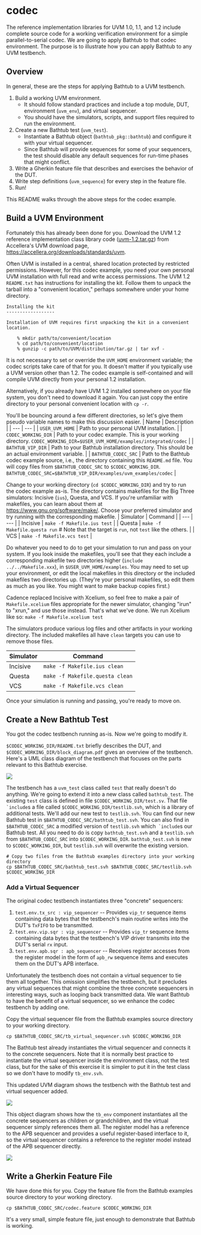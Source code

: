 # codec
The reference implementation libraries for UVM 1.0, 1.1, and 1.2 include complete source code for a working verification environment for a simple parallel-to-serial codec.
We are going to apply Bathtub to that codec environment.
The purpose is to illustrate how you can apply Bathtub to any UVM testbench.
## Overview
In general, these are the steps for applying Bathtub to a UVM testbench.
1. Build a working UVM environment.
   * It should follow standard practices and include a top module, DUT, environment (`uvm_env`), and virtual sequencer.
   * You should have the simulators, scripts, and support files required to run the environment.
2. Create a new Bathtub test (`uvm_test`).
   * Instantiate a Bathtub object (`bathtub_pkg::bathtub`) and configure it with your virtual sequencer.
   * Since Bathtub will provide sequences for some of your sequencers, the test should disable any default sequences for run-time phases that might conflict.
3. Write a Gherkin feature file that describes and exercises the behavior of the DUT.
4. Write step definitions (`uvm_sequence`) for every step in the feature file.
5. Run!

This README walks through the above steps for the codec example.
## Build a UVM Environment
Fortunately this has already been done for you.
Download the UVM 1.2 reference implementation class library code ([uvm-1.2.tar.gz](https://accellera.org/images/downloads/standards/uvm/uvm-1.2.tar.gz)) from Accellera's UVM download page, <https://accellera.org/downloads/standards/uvm>.

Often UVM is installed in a central, shared location protected by restricted permissions.
However, for this codec example, you need your own personal UVM installation with full read and write access permissions.
The UVM 1.2 `README.txt` has instructions for installing the kit.
Follow them to unpack the tarball into a "convenient location," perhaps somewhere under your home directory.
```
Installing the kit
------------------

Installation of UVM requires first unpacking the kit in a convenient
location.

    % mkdir path/to/convenient/location
    % cd path/to/convenient/location
    % gunzip -c path/to/UVM/distribution/tar.gz | tar xvf -
```
It is not necessary to set or override the `UVM_HOME` environment variable; the codec scripts take care of that for you.
It doesn't matter if you typically use a UVM version other than 1.2.
The codec example is self-contained and will compile UVM directly from your personal 1.2 installation.

Alternatively, if you already have UVM 1.2 installed somewhere on your file system, you don't need to download it again. You can just copy the entire directory to your personal convenient location with `cp -r`.

You'll be bouncing around a few different directories, so let's give them pseudo variable names to make this discussion easier.
| Name | Description |
| --- | --- |
| `USER_UVM_HOME` | Path to your personal UVM installation. |
| `CODEC_WORKING_DIR` | Path to your codec example. This is your working directory. `CODEC_WORKING_DIR=$USER_UVM_HOME/examples/integrated/codec` |
| `BATHTUB_VIP_DIR` | Path to your Bathtub installation directory. This should be an actual environment variable. |
| `BATHTUB_CODEC_SRC` | Path to the Bathtub codec example source, i.e., the directory containing this `README.md` file. You will copy files from `$BATHTUB_CODEC_SRC` to `$CODEC_WORKING_DIR`. `BATHTUB_CODEC_SRC=$BATHTUB_VIP_DIR/examples/uvm_examples/codec` |

Change to your working directory (`cd $CODEC_WORKING_DIR`) and try to run the codec example as-is.
The directory contains makefiles for the Big Three simulators: Incisive (`ius`), Questa, and VCS.
If you're unfamiliar with makefiles, you can learn about them at <https://www.gnu.org/software/make/>.
Choose your preferred simulator and try running with the corresponding makefile.
| Simulator | Command |
| --- | --- |
| Incisive | `make -f Makefile.ius test` |
| Questa | `make -f Makefile.questa run` # Note that the target is `run`, not `test` like the others. |
| VCS | `make -f Makefile.vcs test` |

Do whatever you need to do to get your simulation to run and pass on your system.
If you look inside the makefiles, you'll see that they each include a corresponding makefile two directories higher (`include ../../Makefile.xxx`), in `$USER_UVM_HOME/examples`.
You may need to set up your environment, or edit the local makefiles in this directory or the included makefiles two directories up.
(They're your personal makefiles, so edit them as much as you like. You might want to make backup copies first.)

Cadence replaced Incisive with Xcelium, so feel free to make a pair of `Makefile.xcelium` files appropriate for the newer simulator, changing "irun" to "xrun," and use those instead.
That's what we've done.
We run Xcelium like so:
`make -f Makefile.xcelium test`

The simulators produce various log files and other artifacts in your working directory.
The included makefiles all have `clean` targets you can use to remove those files.

| Simulator | Command |
| --- | --- |
| Incisive | `make -f Makefile.ius clean` |
| Questa | `make -f Makefile.questa clean` |
| VCS | `make -f Makefile.vcs clean` |

Once your simulation is running and passing, you're ready to move on.

## Create a New Bathtub Test
You got the codec testbench running as-is.
Now we're going to modify it.

`$CODEC_WORKING_DIR/README.txt` briefly describes the DUT, and `$CODEC_WORKING_DIR/block_diagram.pdf` gives an overview of the testbench.
Here's a UML class diagram of the testbench that focuses on the parts relevant to this Bathtub exercise.

[![](https://mermaid.ink/img/pako:eNqVVU1v3CAQ_SuIXpImrnq2Vj70I1JPUdNjXVkYj70oGBwMbqp0_3sHfyz2LittfbCHeW9mHgzgN8p1BTSlSZLkygorISWPRjRCMUk-I8ZJCbU2QD4xu7euzNVI5ZL1_RfBGsPaXBF8Rg-xZWF1R94mn392u1ZXTkKWBR-3kqSei0YxiDoglbMfEcLP5DtMH8Va6DvGgbCuLLrnZl1hquwB1oCyMaCHFweKg7mQtTPaz-Q8q4X-LCHqBjWceg00xWXZg-jisj0Qle2BuGyviSTJ34y4oS2CwklXQI4i11M5aZYPWGm6w2Zc6Mxd6YSsim7PergZ30j0ZUb7dkXkWing9hqqgR6uIrZMqGt4nZOyqI1ui6fXh28PjxfZh82avU-SsIGQjfYZPjcYUbRwT4M8o2x65tfxtegNj9KWSmivuqoRnYkpOfYv8GNFIhvlZGttOlyZYQ6qjBiWiBFCua1WM4qWsHoNm4vwYV02rON5WY-1rLebslPSEYokDemWJq0n37_M7KU7OkKqoGZOWqzcfYiu1BK8ERyC5u3jWTjaqFsij4fOO0qp-XNQH6QcWWt1ux0phapIlu3I09fvJMnGKPObZKH9_5_DR1mz5Ag30XgQYjfR9jLZ-iP33UbCz5xuxu9uUMVtTn_Fok6W6EDvaQsGT3iFP6JRVk7tHlrIaYrm3Iic5spTmbP6xx_FaWqNg3tqtGv2NK2Z7HHkuopZmH9Ms_fwD356Nbk?type=png)](https://mermaid.live/edit#pako:eNqVVU1v3CAQ_SuIXpImrnq2Vj70I1JPUdNjXVkYj70oGBwMbqp0_3sHfyz2LittfbCHeW9mHgzgN8p1BTSlSZLkygorISWPRjRCMUk-I8ZJCbU2QD4xu7euzNVI5ZL1_RfBGsPaXBF8Rg-xZWF1R94mn392u1ZXTkKWBR-3kqSei0YxiDoglbMfEcLP5DtMH8Va6DvGgbCuLLrnZl1hquwB1oCyMaCHFweKg7mQtTPaz-Q8q4X-LCHqBjWceg00xWXZg-jisj0Qle2BuGyviSTJ34y4oS2CwklXQI4i11M5aZYPWGm6w2Zc6Mxd6YSsim7PergZ30j0ZUb7dkXkWing9hqqgR6uIrZMqGt4nZOyqI1ui6fXh28PjxfZh82avU-SsIGQjfYZPjcYUbRwT4M8o2x65tfxtegNj9KWSmivuqoRnYkpOfYv8GNFIhvlZGttOlyZYQ6qjBiWiBFCua1WM4qWsHoNm4vwYV02rON5WY-1rLebslPSEYokDemWJq0n37_M7KU7OkKqoGZOWqzcfYiu1BK8ERyC5u3jWTjaqFsij4fOO0qp-XNQH6QcWWt1ux0phapIlu3I09fvJMnGKPObZKH9_5_DR1mz5Ag30XgQYjfR9jLZ-iP33UbCz5xuxu9uUMVtTn_Fok6W6EDvaQsGT3iFP6JRVk7tHlrIaYrm3Iic5spTmbP6xx_FaWqNg3tqtGv2NK2Z7HHkuopZmH9Ms_fwD356Nbk)

The testbench has a `uvm_test` class called `test` that really doesn't do anything.
We're going to extend it into a new class called `bathtub_test`.
The existing `test` class is defined in file `$CODEC_WORKING_DIR/test.sv`.
That file `` `include``s a file called `$CODEC_WORKING_DIR/testlib.svh`, which is a library of additional tests.
We'll add our new test to `testlib.svh`.
You can find our new Bathtub test in `$BATHTUB_CODEC_SRC/bathtub_test.svh`.
You can also find in `$BATHTUB_CODEC_SRC` a modified version of `testlib.svh` which`` `include``s our Bathtub test.
All you need to do is copy `bathtub_test.svh` and a `testlib.svh` from `$BATHTUB_CODEC_SRC` into `$CODEC_WORKING_DIR`.
`bathtub_test.svh` is new to `$CODEC_WORKING_DIR`, but `testlib.svh` will overwrite the existing version.
```
# Copy two files from the Bathtub examples directory into your working directory
cp $BATHTUB_CODEC_SRC/bathtub_test.svh $BATHTUB_CODEC_SRC/testlib.svh $CODEC_WORKING_DIR
```
### Add a Virtual Sequencer
The original codec testbench instantiates three "concrete" sequencers:
1. `test.env.tx_src : vip_sequencer` -- Provides `vip_tr` sequence items containing data bytes that the testbench's main routine writes into the DUT's `TxFIFO` to be transmitted.
2. `test.env.vip.sqr : vip_sequencer` -- Provides `vip_tr` sequence items containing data bytes that the testbench's VIP driver transmits into the DUT's serial `rx` input.
3. `test.env.apb.sqr : apb_sequencer` -- Receives register accesses from the register model in the form of `apb_rw` sequence items and executes them on the DUT's APB interface.

Unfortunately the testbench does not contain a virtual sequencer to tie them all together.
This omission simplifies the testbench, but it precludes any virtual sequences that might combine the three concrete sequencers in interesting ways, such as looping back transmitted data.
We want Bathtub to have the benefit of a virtual sequencer, so we enhance the codec testbench by adding one.

Copy the virtual sequencer file from the Bathtub examples source directory to your working directory.
```
cp $BATHTUB_CODEC_SRC/tb_virtual_sequencer.svh $CODEC_WORKING_DIR
```
The Bathtub test already instantiates the virtual sequencer and connects it to the concrete sequencers.
Note that it is normally best practice to instantiate the virtual sequencer inside the environment class, not the test class, but for the sake of this exercise it is simpler to put it in the test class so we don't have to modify `tb_env.svh`.

This updated UVM diagram shows the testbench with the Bathtub test and virtual sequencer added.

[![](https://mermaid.ink/img/pako:eNqVVktvnDAQ_iuWc9k0ocoZrTi0TaReWjU9lgoZMLtWjE2MTRKl-e8d8zJmTR57WTPfN-_xwDMuZElxjKMoSoVmmtMYfQVRga7FkYiCluiB6SP6QvRRmzwVPbHgpG2_MXJQpE4Fgl8vQTrPtGzQ8yCzv_2-lqXhNEmcrNAcxZYLh6xjlUNKo68Agr9B9jL8CVLTtiEFRaTJs-busPQweLYAOVChQ0BL7w2FXNSG1UZJm8mpVU3bE4P5UIkshEFOHVPaEL726XGo6NZSRQ_ZdtqTz2Dq-dSahaqHLFUuCikqdjCK7uYIoeKmq13EWU5aer7QUUb06e6aIyAjvT-fbwTcsSYcrAWCfbJAuE_WM4qif0nv1pV9KKRD5qque7fs2EB3mJCaokoqn5TiH_RhLl_PxgFbn6Io2HKo0MYYtPqJU99IxTiPz66qas7q1N6cY9BcUGVlds4zSB7yHeXIOdlKeqpM7A9f0LYE_jjdwIcTLATK31DwpsEui8esVcUHlfrneyjVakXZqVleCVhBG_voIjeMl8Oobw7_dK0ELfR7qIq29F3EmjDxHl5jOM8qJevs9vHm-83Pt67pWALbyHltAhvOJ_grjZsob7RqSZs8wXlxteVwiywxRvMldvyQk76tga3i9bVU3TgFpWLdchNfQJC1FCMKJ6blElabsLdfXfVO3VqsJq323A5Geyhg1JmbWhNMeeqJDJBKWhHDNXhuPq92hfee8QN2SuPQWBY8edFNmvMusoKcy-LORf_axgLT-z3KmShRkuzR7fUvFCW9lnpAiWv6x21YLa0mG-4l1I9_6CXkv0d8eeDd7IXwJ8Xe89kOojhP8d-Q1qpEL_gS11TBvS7hk6sPK8X6SGua4hiOYyPs2rVUYrT8_SQKHGtl6CVW0hyOOK4Ib-HJNCXRdPwIG6Uv_wH0hTiN?type=png)](https://mermaid.live/edit#pako:eNqVVktvnDAQ_iuWc9k0ocoZrTi0TaReWjU9lgoZMLtWjE2MTRKl-e8d8zJmTR57WTPfN-_xwDMuZElxjKMoSoVmmtMYfQVRga7FkYiCluiB6SP6QvRRmzwVPbHgpG2_MXJQpE4Fgl8vQTrPtGzQ8yCzv_2-lqXhNEmcrNAcxZYLh6xjlUNKo68Agr9B9jL8CVLTtiEFRaTJs-busPQweLYAOVChQ0BL7w2FXNSG1UZJm8mpVU3bE4P5UIkshEFOHVPaEL726XGo6NZSRQ_ZdtqTz2Dq-dSahaqHLFUuCikqdjCK7uYIoeKmq13EWU5aer7QUUb06e6aIyAjvT-fbwTcsSYcrAWCfbJAuE_WM4qif0nv1pV9KKRD5qque7fs2EB3mJCaokoqn5TiH_RhLl_PxgFbn6Io2HKo0MYYtPqJU99IxTiPz66qas7q1N6cY9BcUGVlds4zSB7yHeXIOdlKeqpM7A9f0LYE_jjdwIcTLATK31DwpsEui8esVcUHlfrneyjVakXZqVleCVhBG_voIjeMl8Oobw7_dK0ELfR7qIq29F3EmjDxHl5jOM8qJevs9vHm-83Pt67pWALbyHltAhvOJ_grjZsob7RqSZs8wXlxteVwiywxRvMldvyQk76tga3i9bVU3TgFpWLdchNfQJC1FCMKJ6blElabsLdfXfVO3VqsJq323A5Geyhg1JmbWhNMeeqJDJBKWhHDNXhuPq92hfee8QN2SuPQWBY8edFNmvMusoKcy-LORf_axgLT-z3KmShRkuzR7fUvFCW9lnpAiWv6x21YLa0mG-4l1I9_6CXkv0d8eeDd7IXwJ8Xe89kOojhP8d-Q1qpEL_gS11TBvS7hk6sPK8X6SGua4hiOYyPs2rVUYrT8_SQKHGtl6CVW0hyOOK4Ib-HJNCXRdPwIG6Uv_wH0hTiN)

This object diagram shows how the `tb_env` component instantiates all the concrete sequencers as children or grandchildren, and the virtual sequencer simply references them all.
The register model has a reference to the APB sequencer and provides a useful register-based interface to it, so the virtual sequencer contains a reference to the register model instead of the APB sequencer directly.

[![](https://mermaid.ink/img/pako:eNqdlM1ugzAMx18lyrm8ANftvkOlXcaEQjCQCZIucapNVd99pgmUUNpK44Ac5_c3_hInLk0NPOdZlhUaFfaQs7fqCySyVyVaKwZmGoYdsHdl0Yue7eHbg5Zg2YvRmkBltCv0JYDshXNRV2hGz8XDKoEd-qpEcPhR8OWR5cltwT-XQqxK0EeS0JvIcFwxR3Uo3ZRU6b4t4fQmPLlZqSy0Ze3HbMgaqAk9CaJzhYpDVYoW9AiTTdzs2SDnD85pJN6HyeNP6awkYTCelDDeTXmRHemtvKhvxzC-JL0bX2jxjfsSLcRLRpdlcSKkk0ajUOMmBDBeEDI3K6FSJjb-ATGX9oRZN3M7tdvKkyQsNGBHv3usuPPB_8nDsiy1QX2t_I4kbce13bH3y-mm6FTwBrguYWPuW9szxec7PoAdhKrp33IaQ9BOdzBAwXMya2iE72lLC30mVHg0-18teY7Ww45b49uO543oHZ38oRYI8a8Svec_Gzqrbw?type=png)](https://mermaid.live/edit#pako:eNqdlM1ugzAMx18lyrm8ANftvkOlXcaEQjCQCZIucapNVd99pgmUUNpK44Ac5_c3_hInLk0NPOdZlhUaFfaQs7fqCySyVyVaKwZmGoYdsHdl0Yue7eHbg5Zg2YvRmkBltCv0JYDshXNRV2hGz8XDKoEd-qpEcPhR8OWR5cltwT-XQqxK0EeS0JvIcFwxR3Uo3ZRU6b4t4fQmPLlZqSy0Ze3HbMgaqAk9CaJzhYpDVYoW9AiTTdzs2SDnD85pJN6HyeNP6awkYTCelDDeTXmRHemtvKhvxzC-JL0bX2jxjfsSLcRLRpdlcSKkk0ajUOMmBDBeEDI3K6FSJjb-ATGX9oRZN3M7tdvKkyQsNGBHv3usuPPB_8nDsiy1QX2t_I4kbce13bH3y-mm6FTwBrguYWPuW9szxec7PoAdhKrp33IaQ9BOdzBAwXMya2iE72lLC30mVHg0-18teY7Ww45b49uO543oHZ38oRYI8a8Svec_Gzqrbw)

## Write a Gherkin Feature File
We have done this for you.
Copy the feature file from the Bathtub examples source directory to your working directory.
```
cp $BATHTUB_CODEC_SRC/codec.feature $CODEC_WORKING_DIR
```
It's a very small, simple feature file, just enough to demonstrate that Bathtub is working.

